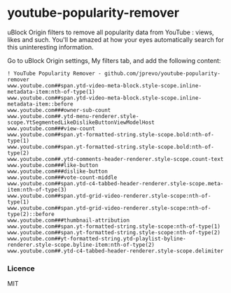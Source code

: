 # youtube-popularity-remover
uBlock Origin filters to remove all popularity data from YouTube : views, likes and such. You'll be amazed at how your eyes automatically search for this uninteresting information.

Go to uBlock Origin settings, My filters tab, and add the following content: 

```
! YouTube Popularity Remover - github.com/jprevo/youtube-popularity-remover
www.youtube.com##span.ytd-video-meta-block.style-scope.inline-metadata-item:nth-of-type(1)
www.youtube.com##span.ytd-video-meta-block.style-scope.inline-metadata-item::before
www.youtube.com###owner-sub-count
www.youtube.com##.ytd-menu-renderer.style-scope.YtSegmentedLikeDislikeButtonViewModelHost
www.youtube.com###view-count
www.youtube.com##span.yt-formatted-string.style-scope.bold:nth-of-type(1)
www.youtube.com##span.yt-formatted-string.style-scope.bold:nth-of-type(2)
www.youtube.com##.ytd-comments-header-renderer.style-scope.count-text
www.youtube.com###like-button
www.youtube.com###dislike-button
www.youtube.com###vote-count-middle
www.youtube.com##span.ytd-c4-tabbed-header-renderer.style-scope.meta-item:nth-of-type(3)
www.youtube.com##span.ytd-grid-video-renderer.style-scope:nth-of-type(1)
www.youtube.com##span.ytd-grid-video-renderer.style-scope:nth-of-type(2)::before
www.youtube.com###thumbnail-attribution
www.youtube.com##span.yt-formatted-string.style-scope:nth-of-type(1)
www.youtube.com##span.yt-formatted-string.style-scope:nth-of-type(2)
www.youtube.com##yt-formatted-string.ytd-playlist-byline-renderer.style-scope.byline-item:nth-of-type(2)
www.youtube.com##.ytd-c4-tabbed-header-renderer.style-scope.delimiter
```

### Licence
MIT
